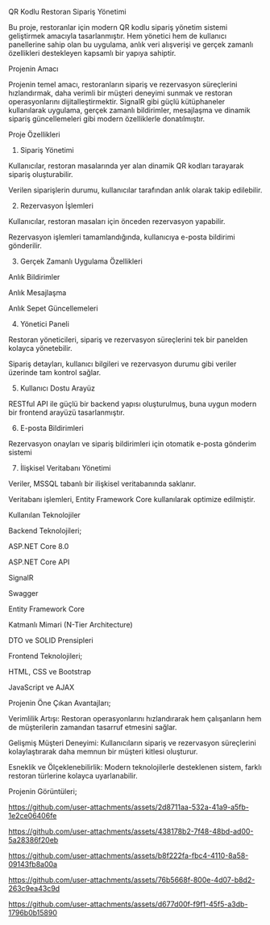 QR Kodlu Restoran Sipariş Yönetimi

Bu proje, restoranlar için modern QR kodlu sipariş yönetim sistemi geliştirmek amacıyla tasarlanmıştır. Hem yönetici hem de kullanıcı panellerine sahip olan bu uygulama, anlık veri alışverişi ve gerçek zamanlı özellikleri destekleyen kapsamlı bir yapıya sahiptir.

Projenin Amacı

Projenin temel amacı, restoranların sipariş ve rezervasyon süreçlerini hızlandırmak, daha verimli bir müşteri deneyimi sunmak ve restoran operasyonlarını dijitalleştirmektir. SignalR gibi güçlü kütüphaneler kullanılarak uygulama, gerçek zamanlı bildirimler, mesajlaşma ve dinamik sipariş güncellemeleri gibi modern özelliklerle donatılmıştır.

Proje Özellikleri

1. Sipariş Yönetimi

Kullanıcılar, restoran masalarında yer alan dinamik QR kodları tarayarak sipariş oluşturabilir.

Verilen siparişlerin durumu, kullanıcılar tarafından anlık olarak takip edilebilir.

2. Rezervasyon İşlemleri

Kullanıcılar, restoran masaları için önceden rezervasyon yapabilir.

Rezervasyon işlemleri tamamlandığında, kullanıcıya e-posta bildirimi gönderilir.

3. Gerçek Zamanlı Uygulama Özellikleri

Anlık Bildirimler

Anlık Mesajlaşma

Anlık Sepet Güncellemeleri

4. Yönetici Paneli

Restoran yöneticileri, sipariş ve rezervasyon süreçlerini tek bir panelden kolayca yönetebilir.

Sipariş detayları, kullanıcı bilgileri ve rezervasyon durumu gibi veriler üzerinde tam kontrol sağlar.

5. Kullanıcı Dostu Arayüz

RESTful API ile güçlü bir backend yapısı oluşturulmuş, buna uygun modern bir frontend arayüzü tasarlanmıştır.

6. E-posta Bildirimleri

Rezervasyon onayları ve sipariş bildirimleri için otomatik e-posta gönderim sistemi

7. İlişkisel Veritabanı Yönetimi

Veriler, MSSQL tabanlı bir ilişkisel veritabanında saklanır.

Veritabanı işlemleri, Entity Framework Core kullanılarak optimize edilmiştir.

Kullanılan Teknolojiler

Backend Teknolojileri;

ASP.NET Core 8.0

ASP.NET Core API

SignalR

Swagger

Entity Framework Core

Katmanlı Mimari (N-Tier Architecture)

DTO ve SOLID Prensipleri

Frontend Teknolojileri;

HTML, CSS ve Bootstrap

JavaScript ve AJAX

Projenin Öne Çıkan Avantajları;

Verimlilik Artışı: Restoran operasyonlarını hızlandırarak hem çalışanların hem de müşterilerin zamandan tasarruf etmesini sağlar.

Gelişmiş Müşteri Deneyimi: Kullanıcıların sipariş ve rezervasyon süreçlerini kolaylaştırarak daha memnun bir müşteri kitlesi oluşturur.

Esneklik ve Ölçeklenebilirlik: Modern teknolojilerle desteklenen sistem, farklı restoran türlerine kolayca uyarlanabilir.

Projenin Görüntüleri;


https://github.com/user-attachments/assets/2d8711aa-532a-41a9-a5fb-1e2ce06406fe


https://github.com/user-attachments/assets/438178b2-7f48-48bd-ad00-5a28386f20eb


https://github.com/user-attachments/assets/b8f222fa-fbc4-4110-8a58-09143fb8a00a


https://github.com/user-attachments/assets/76b5668f-800e-4d07-b8d2-263c9ea43c9d


https://github.com/user-attachments/assets/d677d00f-f9f1-45f5-a3db-1796b0b15890
